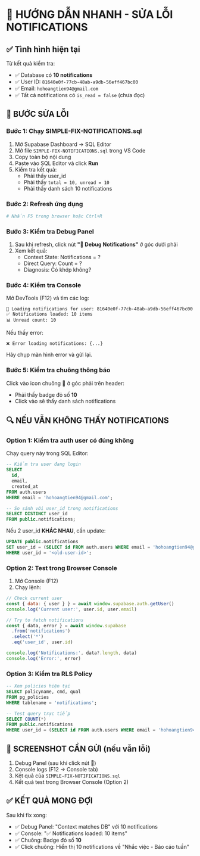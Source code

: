 # 🚀 HƯỚNG DẪN NHANH - SỬA LỖI NOTIFICATIONS

## ✅ Tình hình hiện tại
Từ kết quả kiểm tra:
- ✅ Database có **10 notifications** 
- ✅ User ID: `81640e0f-77cb-48ab-a9db-56eff467bc00`
- ✅ Email: `hohoangtien94@gmail.com`
- ✅ Tất cả notifications có `is_read = false` (chưa đọc)

## 🔧 BƯỚC SỬA LỖI

### Bước 1: Chạy SIMPLE-FIX-NOTIFICATIONS.sql

1. Mở Supabase Dashboard → SQL Editor
2. Mở file `SIMPLE-FIX-NOTIFICATIONS.sql` trong VS Code
3. Copy toàn bộ nội dung
4. Paste vào SQL Editor và click **Run**
5. Kiểm tra kết quả:
   - Phải thấy user_id
   - Phải thấy `total = 10, unread = 10`
   - Phải thấy danh sách 10 notifications

### Bước 2: Refresh ứng dụng

```bash
# Nhấn F5 trong browser hoặc Ctrl+R
```

### Bước 3: Kiểm tra Debug Panel

1. Sau khi refresh, click nút **"🐛 Debug Notifications"** ở góc dưới phải
2. Xem kết quả:
   - Context State: Notifications = ?
   - Direct Query: Count = ?
   - Diagnosis: Có khớp không?

### Bước 4: Kiểm tra Console

Mở DevTools (F12) và tìm các log:
```
🔔 Loading notifications for user: 81640e0f-77cb-48ab-a9db-56eff467bc00
✅ Notifications loaded: 10 items
📊 Unread count: 10
```

Nếu thấy error:
```
❌ Error loading notifications: {...}
```
Hãy chụp màn hình error và gửi lại.

### Bước 5: Kiểm tra chuông thông báo

Click vào icon chuông 🔔 ở góc phải trên header:
- Phải thấy badge đỏ số **10**
- Click vào sẽ thấy danh sách notifications

## 🔍 NẾU VẪN KHÔNG THẤY NOTIFICATIONS

### Option 1: Kiểm tra auth user có đúng không

Chạy query này trong SQL Editor:

```sql
-- Kiểm tra user đang login
SELECT 
  id,
  email,
  created_at
FROM auth.users
WHERE email = 'hohoangtien94@gmail.com';

-- So sánh với user_id trong notifications
SELECT DISTINCT user_id
FROM public.notifications;
```

Nếu 2 user_id **KHÁC NHAU**, cần update:

```sql
UPDATE public.notifications
SET user_id = (SELECT id FROM auth.users WHERE email = 'hohoangtien94@gmail.com')
WHERE user_id = '<old-user-id>';
```

### Option 2: Test trong Browser Console

1. Mở Console (F12)
2. Chạy lệnh:

```javascript
// Check current user
const { data: { user } } = await window.supabase.auth.getUser()
console.log('Current user:', user.id, user.email)

// Try to fetch notifications
const { data, error } = await window.supabase
  .from('notifications')
  .select('*')
  .eq('user_id', user.id)

console.log('Notifications:', data?.length, data)
console.log('Error:', error)
```

### Option 3: Kiểm tra RLS Policy

```sql
-- Xem policies hiện tại
SELECT policyname, cmd, qual
FROM pg_policies
WHERE tablename = 'notifications';

-- Test query trực tiếp
SELECT COUNT(*)
FROM public.notifications
WHERE user_id = (SELECT id FROM auth.users WHERE email = 'hohoangtien94@gmail.com');
```

## 📸 SCREENSHOT CẦN GỬI (nếu vẫn lỗi)

1. Debug Panel (sau khi click nút 🐛)
2. Console logs (F12 → Console tab)
3. Kết quả của `SIMPLE-FIX-NOTIFICATIONS.sql`
4. Kết quả test trong Browser Console (Option 2)

## ✅ KẾT QUẢ MONG ĐỢI

Sau khi fix xong:
- ✅ Debug Panel: "Context matches DB" với 10 notifications
- ✅ Console: "✅ Notifications loaded: 10 items"
- ✅ Chuông: Badge đỏ số **10**
- ✅ Click chuông: Hiển thị 10 notifications về "Nhắc việc - Báo cáo tuần"
